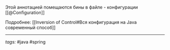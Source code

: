 Этой аннотацией помещаются бины в файле - конфигурации [[@Configuration]]

Подробнее:
[[Inversion of Control#Вся конфигурация на Java современный способ]]

---
*tags:* #java  #spring 